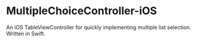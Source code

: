 MultipleChoiceController-iOS
============================

An iOS TableViewController for quickly implementing multiple list selection. Written in Swift.
